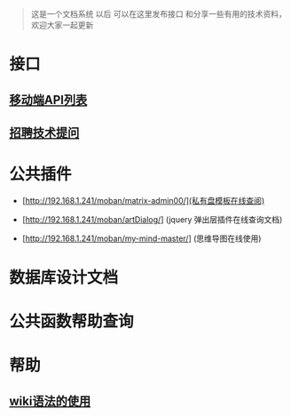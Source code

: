 >    这是一个文档系统 以后 可以在这里发布接口 和分享一些有用的技术资料，欢迎大家一起更新

# 接口
## [移动端API列表](mobileAPI)
## [招聘技术提问](ask)
# 公共插件
* [http://192.168.1.241/moban/matrix-admin00/](私有盘模板在线查阅)

* [http://192.168.1.241/moban/artDialog/] (jquery 弹出层插件在线查询文档)

* [http://192.168.1.241/moban/my-mind-master/] (思维导图在线使用)
# 数据库设计文档

# 公共函数帮助查询


# 帮助
## [wiki语法的使用](wikihelp)

